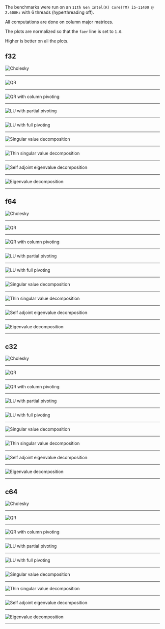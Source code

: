 The benchmarks were run on an `11th Gen Intel(R) Core(TM) i5-11400 @ 2.60GHz` with 6 threads (hyperthreading off).  

All computations are done on column major matrices.

The plots are normalized so that the `faer` line is set to `1.0`.

Higher is better on all the plots.

## f32

![Cholesky](./plots/mt_cholesky_f32_plot.png)

---

![QR](./plots/mt_qr_f32_plot.png)

---

![QR with column pivoting](./plots/mt_piv_qr_f32_plot.png)

---

![LU with partial pivoting](./plots/mt_lu_f32_plot.png)

---

![LU with full pivoting](./plots/mt_piv_lu_f32_plot.png)

---

![Singular value decomposition](./plots/mt_svd_f32_plot.png)

---

![Thin singular value decomposition](./plots/mt_thin_svd_f32_plot.png)

---

![Self adjoint eigenvalue decomposition](./plots/mt_eigh_f32_plot.png)

---

![Eigenvalue decomposition](./plots/mt_eig_f32_plot.png)

---

## f64

![Cholesky](./plots/mt_cholesky_f64_plot.png)

---

![QR](./plots/mt_qr_f64_plot.png)

---

![QR with column pivoting](./plots/mt_piv_qr_f64_plot.png)

---

![LU with partial pivoting](./plots/mt_lu_f64_plot.png)

---

![LU with full pivoting](./plots/mt_piv_lu_f64_plot.png)

---

![Singular value decomposition](./plots/mt_svd_f64_plot.png)

---

![Thin singular value decomposition](./plots/mt_thin_svd_f64_plot.png)

---

![Self adjoint eigenvalue decomposition](./plots/mt_eigh_f64_plot.png)

---

![Eigenvalue decomposition](./plots/mt_eig_f64_plot.png)

---

## c32

![Cholesky](./plots/mt_cholesky_c32_plot.png)

---

![QR](./plots/mt_qr_c32_plot.png)

---

![QR with column pivoting](./plots/mt_piv_qr_c32_plot.png)

---

![LU with partial pivoting](./plots/mt_lu_c32_plot.png)

---

![LU with full pivoting](./plots/mt_piv_lu_c32_plot.png)

---

![Singular value decomposition](./plots/mt_svd_c32_plot.png)

---

![Thin singular value decomposition](./plots/mt_thin_svd_c32_plot.png)

---

![Self adjoint eigenvalue decomposition](./plots/mt_eigh_c32_plot.png)

---

![Eigenvalue decomposition](./plots/mt_eig_c32_plot.png)

---

## c64

![Cholesky](./plots/mt_cholesky_c64_plot.png)

---

![QR](./plots/mt_qr_c64_plot.png)

---

![QR with column pivoting](./plots/mt_piv_qr_c64_plot.png)

---

![LU with partial pivoting](./plots/mt_lu_c64_plot.png)

---

![LU with full pivoting](./plots/mt_piv_lu_c64_plot.png)

---

![Singular value decomposition](./plots/mt_svd_c64_plot.png)

---

![Thin singular value decomposition](./plots/mt_thin_svd_c64_plot.png)

---

![Self adjoint eigenvalue decomposition](./plots/mt_eigh_c64_plot.png)

---

![Eigenvalue decomposition](./plots/mt_eig_c64_plot.png)

---
